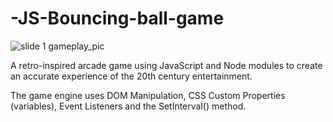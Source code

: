 ﻿# -JS-Bouncing-ball-game
![slide 1  gameplay_pic](https://user-images.githubusercontent.com/106253137/214029606-6a8165e3-f731-40ee-8bf4-a166e1e3f19f.png)

A retro-inspired arcade game using JavaScript and Node modules to create an accurate experience of the 20th century entertainment.

The game engine uses DOM Manipulation, CSS Custom Properties (variables), Event Listeners and the SetInterval() method.

